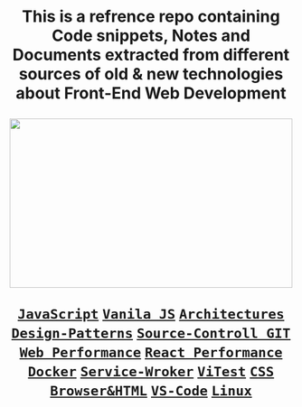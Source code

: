 <h1 align="center">
This is a refrence repo containing Code snippets, Notes and Documents extracted from different sources of old & new technologies about Front-End Web Development 
</p> 
<p align="center">
 <img width=500 height=300 src="https://www.angularjsindia.com/blog/wp-content/uploads/2022/01/front-end-development-roadmap.jpg"/>
</p>
 
[__```JavaScript```__](https://github.com/nmolaei7878/NoteBook/tree/JS-HandBook)
[__```Vanila JS```__](https://github.com/nmolaei7878/NoteBook/tree/JS-Vanila)
[__```Architectures```__](https://github.com/nmolaei7878/NoteBook/tree/Architectures-%26-Pattterns)
[__```Design-Patterns```__](https://github.com/nmolaei7878/NoteBook/tree/JS-Design-Patterns)
[__```Source-Controll GIT```__](https://github.com/nmolaei7878/NoteBook/tree/Source-Controll-Git)
[__```Web Performance```__](https://github.com/nmolaei7878/NoteBook/tree/JS-Web-Performance)
[__```React Performance```__](https://github.com/nmolaei7878/NoteBook/tree/React-Performance)
[__```Docker```__](https://github.com/nmolaei7878/NoteBook/tree/Docker)
[__```Service-Wroker```__](https://github.com/nmolaei7878/NoteBook/tree/Sevice-Worker)
[__```ViTest```__](https://github.com/nmolaei7878/NoteBook/tree/JS-Vitest)
[__```CSS```__](https://github.com/nmolaei7878/NoteBook/tree/CSS)
[__```Browser&HTML```__](https://github.com/nmolaei7878/NoteBook/tree/Browser-%26-HTML)
[__```VS-Code```__](https://github.com/nmolaei7878/NoteBook/tree/VS-Code)
[__```Linux```__](https://github.com/nmolaei7878/NoteBook/tree/Linux-%26-Command-Line)
